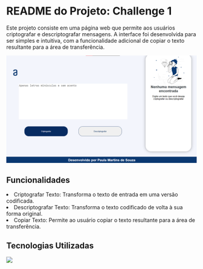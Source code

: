 # README do Projeto: Challenge 1

<p> Este projeto consiste em uma página web que permite aos usuários criptografar e descriptografar mensagens. A interface foi desenvolvida para ser simples e intuitiva, com a funcionalidade adicional de copiar o texto resultante para a área de transferência. </p>
<img src="img/telaReadme.png">

<h2> Funcionalidades</h2>
<li>Criptografar Texto: Transforma o texto de entrada em uma versão codificada.</li>
<li>Descriptografar Texto: Transforma o texto codificado de volta à sua forma original.</li>
<li>Copiar Texto: Permite ao usuário copiar o texto resultante para a área de transferência.</li>

<h2> Tecnologias Utilizadas </h2>
<img src="https://skillicons.dev/icons?i=html,css,js">
